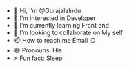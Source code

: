 - 👋 Hi, I’m @GurajalaIndu
- 👀 I’m interested in Developer
- 🌱 I’m currently learning Front end
- 💞️ I’m looking to collaborate on My self
- 📫 How to reach me Email ID
- 😄 Pronouns: His
- ⚡ Fun fact: Sleep

<!---
GurajalaIndu/GurajalaIndu is a ✨ special ✨ repository because its `README.md` (this file) appears on your GitHub profile.
You can click the Preview link to take a look at your changes.
--->
